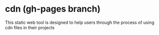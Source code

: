 # cdn (gh-pages branch)

This static web tool is designed to help users through the process of using cdn files in their projects

